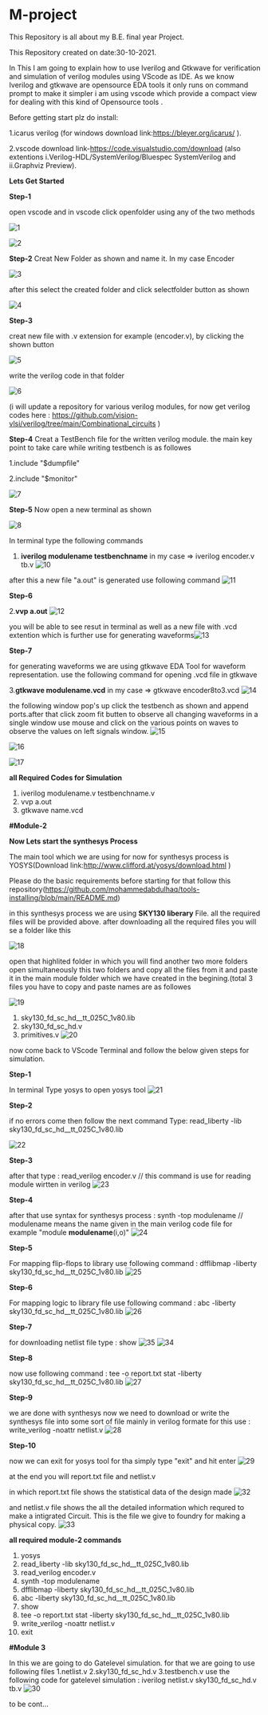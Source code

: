 
# M-project

This Repository is all about my B.E. final year Project.

This Repository created on date:30-10-2021.

In This I am going to explain how to use Iverilog and Gtkwave for verification and simulation of verilog modules using VScode as IDE.
As we know Iverilog and gtkwave are opensource EDA tools it only runs on command prompt to make it simpler i am using vscode which provide a compact view for dealing with this kind of Opensource tools .

Before getting start plz do install:

1.icarus verilog (for windows download link:https://bleyer.org/icarus/ ).

2.vscode download link-https://code.visualstudio.com/download (also extentions i.Verilog-HDL/SystemVerilog/Bluespec SystemVerilog and ii.Graphviz Preview).

**Lets Get Started**

**Step-1**

open vscode and in vscode click openfolder using any of the two methods


![1](https://user-images.githubusercontent.com/48184231/139592710-88827e56-72da-4875-84d9-8ec65815bee3.png)

![2](https://user-images.githubusercontent.com/48184231/139592765-a0930fff-b6a8-4f23-a3bc-04453641386f.png)


**Step-2**
Creat New Folder as shown and name it. In my case Encoder

![3](https://user-images.githubusercontent.com/48184231/139593324-d6b0e568-0a23-4598-8d39-37d1c23c4b23.png)

after this select the created folder and click selectfolder button as shown

![4](https://user-images.githubusercontent.com/48184231/139593346-1bd0c6df-2f99-4320-9562-73d6b0cfd04a.png)

**Step-3**

creat new file with .v extension for example (encoder.v), by clicking the shown button

![5](https://user-images.githubusercontent.com/48184231/139593464-78dd702d-71b8-4db5-8338-8d440551d195.png)

write the verilog code in that folder

![6](https://user-images.githubusercontent.com/48184231/139593656-26a4905a-1598-4244-9f72-2c62954d3453.png)

(i will update a repository for various verilog modules, for now get verilog codes here : https://github.com/vision-vlsi/verilog/tree/main/Combinational_circuits )

**Step-4**
Creat a TestBench file for the written verilog module. the main key point to take care while writing testbench is as followes

1.include "$dumpfile"

2.include "$monitor"

![7](https://user-images.githubusercontent.com/48184231/139593761-927ae4de-6297-4d33-80e0-a42f1b8cab03.png)


**Step-5**
Now open a new terminal as shown 

![8](https://user-images.githubusercontent.com/48184231/139593788-c1b02dc3-790a-478c-807e-ccbf29ccc721.png)


In terminal type the following commands 

1. **iverilog modulename testbenchname** in my case => iverilog encoder.v tb.v
![10](https://user-images.githubusercontent.com/48184231/139594344-aa18f396-fc46-46fb-b4c4-20888a5c57d4.png)


after this a new file "a.out" is generated use following command
![11](https://user-images.githubusercontent.com/48184231/139594347-277ba208-8da1-4ffd-a2a3-70d6f05685dd.png)


**Step-6**

2.**vvp a.out**
![12](https://user-images.githubusercontent.com/48184231/139594352-c41da818-2c6f-450f-9f2a-bdcf8c61d678.png)

you will be able to see resut in terminal as well as a new file with .vcd extention which is further use for generating waveforms![13](https://user-images.githubusercontent.com/48184231/139594359-9b6ee381-8244-4a14-a40f-32fcc96c345a.png)


**Step-7**

for generating waveforms we are using gtkwave EDA Tool for waveform representation. use the following command for opening .vcd file in gtkwave

3.**gtkwave modulename.vcd** in my case => gtkwave encoder8to3.vcd
![14](https://user-images.githubusercontent.com/48184231/139594369-13593648-5748-44a7-ab84-50a4e36cec9e.png)

the following window pop's up click the testbench as shown and append ports.after that click zoom fit butten to observe all changing waveforms in a single window use mouse and click on the various points on waves to observe the values on left signals window.
![15](https://user-images.githubusercontent.com/48184231/139594376-87661085-476f-436c-bbca-67b8a1c8143c.png)

![16](https://user-images.githubusercontent.com/48184231/139594411-a0669e25-12ff-4128-b693-827adf87d99b.png)

![17](https://user-images.githubusercontent.com/48184231/139594412-896d3750-e51f-40a9-881a-bcca63708ffd.png)




**all Required Codes for Simulation**

1. iverilog modulename.v testbenchname.v
2. vvp a.out
3. gtkwave name.vcd


**#Module-2**

**Now Lets start the synthesys Process**

The main tool which we are using for now for synthesys process is YOSYS(Download link:http://www.clifford.at/yosys/download.html )

Please do the basic requirements before starting for that follow this repository(https://github.com/mohammedabdulhaq/tools-installing/blob/main/README.md)

in this synthesys process we are using **SKY130 liberary** File. all the required files will be provided above. after downloading all the required files you will se a folder like this

![18](https://user-images.githubusercontent.com/48184231/140085962-40e76410-ecc4-48b5-bf1f-b5317359c5d1.png)

open that highlited folder in which you will find another two more folders open simultaneously this two folders and copy all the files from it and paste it in the main module folder which we have created in the begining.(total 3 files you have to copy and paste names are as followes

![19](https://user-images.githubusercontent.com/48184231/140086654-b3cf88e2-21a5-4948-9885-43ccf8ca48b4.png)

1. sky130_fd_sc_hd__tt_025C_1v80.lib
2. sky130_fd_sc_hd.v
3. primitives.v 
![20](https://user-images.githubusercontent.com/48184231/140086725-7246f385-4138-480d-b5e4-a91513e7ca5b.png)

now come back to VScode Terminal and follow the below given steps for simulation.

**Step-1**

In terminal Type yosys to open yosys tool
![21](https://user-images.githubusercontent.com/48184231/140087229-37f9ee5c-418b-43fb-9747-da754de00d39.png)


**Step-2**

if no errors come then follow the next command Type: read_liberty -lib sky130_fd_sc_hd__tt_025C_1v80.lib

![22](https://user-images.githubusercontent.com/48184231/140087481-5166796b-4a29-40ec-a31c-8994ba1a00cf.png)


**Step-3**

after that type : read_verilog encoder.v // this command is use for reading module wirtten in verilog 
![23](https://user-images.githubusercontent.com/48184231/140087767-b13d7a5d-f380-44d7-9bf2-1f3172fe77c6.png)


**Step-4**

after that use syntax for synthesys process : synth -top modulename // modulename means the name given in the main verilog code file for example "module **modulename**(i,o)"
![24](https://user-images.githubusercontent.com/48184231/140088177-e989a290-03f9-434c-95d5-1e29d42844eb.png)


**Step-5**

For mapping flip-flops to library use following command : dfflibmap -liberty sky130_fd_sc_hd__tt_025C_1v80.lib
![25](https://user-images.githubusercontent.com/48184231/140088479-feab02f4-20c3-4392-8cc4-488392f2ab0d.png)


**Step-6**

For mapping logic to library file use following command : abc -liberty sky130_fd_sc_hd__tt_025C_1v80.lib
![26](https://user-images.githubusercontent.com/48184231/140088685-77e09215-cfe7-4375-a7b1-f44238ac150b.png)


**Step-7**

for downloading netlist file type : show 
![35](https://user-images.githubusercontent.com/48184231/140089804-78f23430-02a1-446a-b114-0a1d5b4e4f92.png)
![34](https://user-images.githubusercontent.com/48184231/140089824-c8ee11d1-ef1d-44c2-b681-a16bb615acf0.png)


**Step-8**

now use following command : tee -o report.txt stat -liberty sky130_fd_sc_hd__tt_025C_1v80.lib
![27](https://user-images.githubusercontent.com/48184231/140088927-abc6de45-15e8-4e79-81d5-f0ffb0557e26.png)


**Step-9**

we are done with synthesys now we need to download or write the synthesys file into some sort of file mainly in verilog formate for this use : write_verilog -noattr netlist.v
![28](https://user-images.githubusercontent.com/48184231/140089241-0ae45cb3-612a-40eb-b3f6-795427e267c0.png)


**Step-10**

now we can exit for yosys tool for tha simply type "exit" and hit enter
![29](https://user-images.githubusercontent.com/48184231/140089403-1c2c81f7-98c9-4c0f-88b8-e1b63a682b8a.png)

at the end you will report.txt file and netlist.v 

in which report.txt file shows the statistical data of the design made
![32](https://user-images.githubusercontent.com/48184231/140090195-ca80e863-de0f-4ebe-8d94-503461b5f2cd.png)

and netlist.v file shows the all the detailed information which requred to make a intigrated Circuit. This is the file we give to foundry for making a physical copy.
![33](https://user-images.githubusercontent.com/48184231/140090564-5e2b2fb0-c268-40ed-a076-8f80f386a292.png)

**all required module-2 commands**
1. yosys
2. read_liberty -lib sky130_fd_sc_hd__tt_025C_1v80.lib
3. read_verilog encoder.v
4. synth -top modulename
5. dfflibmap -liberty sky130_fd_sc_hd__tt_025C_1v80.lib
6. abc -liberty sky130_fd_sc_hd__tt_025C_1v80.lib
7. show
8. tee -o report.txt stat -liberty sky130_fd_sc_hd__tt_025C_1v80.lib
9. write_verilog -noattr netlist.v
10. exit




**#Module 3**

In this we are going to do Gatelevel simulation. for that we are going to use following files 1.netlist.v 2.sky130_fd_sc_hd.v 3.testbench.v 
use the following code for gatelevel simulation : iverilog netlist.v sky130_fd_sc_hd.v tb.v
![30](https://user-images.githubusercontent.com/48184231/140091195-77267ed1-5f9f-4277-bc5f-396a76813a16.png)

to be cont...
